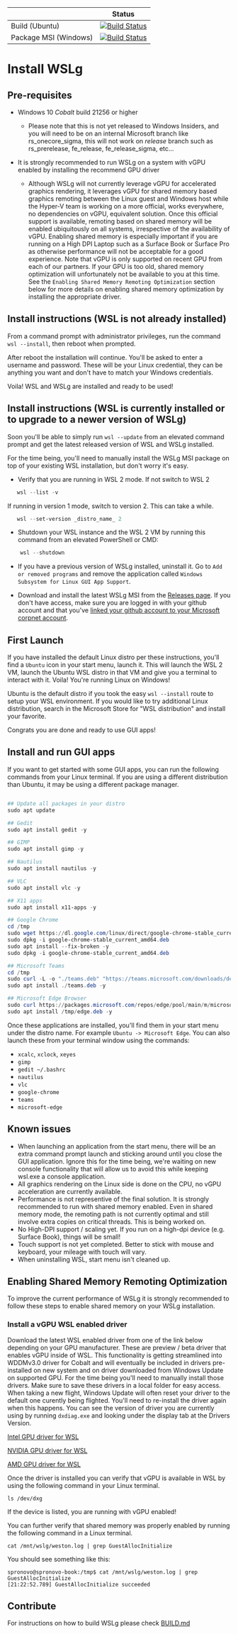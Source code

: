 
|  | Status | 
| :------ | :------: | 
| Build (Ubuntu) | [![Build Status](https://microsoft.visualstudio.com/DxgkLinux/_apis/build/status/wslg?branchName=master&jobName=Build%20(Ubuntu))](https://microsoft.visualstudio.com/DxgkLinux/_build/latest?definitionId=55786&branchName=master) |
| Package MSI (Windows) | [![Build Status](https://microsoft.visualstudio.com/DxgkLinux/_apis/build/status/wslg?branchName=master&jobName=Package%20(Windows))](https://microsoft.visualstudio.com/DxgkLinux/_build/latest?definitionId=55786&branchName=master) |

# Install WSLg

## Pre-requisites

- Windows 10 *Cobalt* build 21256 or higher
   - Please note that this is not yet released to Windows Insiders, and you will need to be on an internal Microsoft branch like rs_onecore_sigma, this will not work on *release* branch such as rs_prerelease, fe_release, fe_release_sigma, etc...

- It is strongly recommended to run WSLg on a system with vGPU enabled by installing the recommend GPU driver
   -  Although WSLg will not currently leverage vGPU for accelerated graphics rendering, it leverages vGPU for shared memory based graphics remoting between the Linux guest and Windows host while the Hyper-V team is working on a more official, works everywhere, no dependencies on vGPU, equivalent solution. Once this official support is available, remoting based on shared memory will be enabled ubiquitously on all systems, irrespective of the availability of vGPU. Enabling shared memory is especially important if you are running on a High DPI Laptop such as a Surface Book or Surface Pro as otherwise performance will not be acceptable for a good experience. Note that vGPU is only supported on recent GPU from each of our partners. If your GPU is too old, shared memory optimization will unfortunately not be available to you at this time. See the `Enabling Shared Memory Remoting Optimization` section below for more details on enabling shared memory optimization by installing the appropriate driver.

## Install instructions (WSL is not already installed)

From a command prompt with administrator privileges, run the command `wsl --install`, then reboot when prompted.

After reboot the installation will continue. You'll be asked to enter a username and password. These will be your Linux credential, they can be anything you want and don't have to match your Windows credentials.

Voila! WSL and WSLg are installed and ready to be used!

## Install instructions (WSL is currently installed or to upgrade to a newer version of WSLg)

Soon you'll be able to simply run `wsl --update` from an elevated command prompt and get the latest released version of WSL and WSLg installed.

For the time being, you'll need to manually install the WSLg MSI package on top of your existing WSL installation, but don't worry it's easy.

* Verify that you are running in WSL 2 mode. If not switch to WSL 2

```powershell
   wsl --list -v
```
If running in version 1 mode, switch to version 2. This can take a while.

```powershell
   wsl --set-version _distro_name_ 2
```

* Shutdown your WSL instance and the WSL 2 VM by running this command from an elevated PowerShell or CMD:

```powershell
    wsl --shutdown
```

* If you have a previous version of WSLg installed, uninstall it. Go to `Add or removed programs` and remove the application called `Windows Subsystem for Linux GUI App Support`.


* Download and install the latest WSLg MSI from the [Releases page](https://github.com/microsoft/wslg/releases). If you don't have access, make sure you are logged in with your github account and that you've [linked your github account to your Microsoft corpnet account](https://docs.opensource.microsoft.com/tools/github/accounts/linking.html). 

## First Launch

If you have installed the default Linux distro per these instructions, you'll find a `Ubuntu` icon in your start menu, launch it. This will launch the WSL 2 VM, launch the Ubuntu WSL distro in that VM and give you a terminal to interact with it. Voila! You're running Linux on Windows! 

Ubuntu is the default distro if you took the easy `wsl --install` route to setup your WSL environment. If you would like to try additional Linux distribution, search in the Microsoft Store for "WSL distribution" and install your favorite.

Congrats you are done and ready to use GUI apps! 

## Install and run GUI apps

If you want to get started with some GUI apps, you can run the following commands from your Linux terminal. If you are using a different distribution than Ubuntu, it may be using a different package manager. 

```powershell

## Update all packages in your distro
sudo apt update

## Gedit
sudo apt install gedit -y

## GIMP
sudo apt install gimp -y

## Nautilus
sudo apt install nautilus -y

## VLC
sudo apt install vlc -y

## X11 apps
sudo apt install x11-apps -y

## Google Chrome
cd /tmp
sudo wget https://dl.google.com/linux/direct/google-chrome-stable_current_amd64.deb
sudo dpkg -i google-chrome-stable_current_amd64.deb 
sudo apt install --fix-broken -y
sudo dpkg -i google-chrome-stable_current_amd64.deb

## Microsoft Teams
cd /tmp
sudo curl -L -o "./teams.deb" "https://teams.microsoft.com/downloads/desktopurl?env=production&plat=linux&arch=x64&download=true&linuxArchiveType=deb"
sudo apt install ./teams.deb -y

## Microsoft Edge Browser
sudo curl https://packages.microsoft.com/repos/edge/pool/main/m/microsoft-edge-dev/microsoft-edge-dev_88.0.673.0-1_amd64.deb -o /tmp/edge.deb
sudo apt install /tmp/edge.deb -y
```

Once these applications are installed, you'll find them in your start menu under the distro name. For example `Ubuntu -> Microsoft Edge`. You can also launch these from your terminal window using the commands:

* `xcalc`, `xclock`, `xeyes` 
* `gimp`
* `gedit ~/.bashrc` 
* `nautilus`
* `vlc`
* `google-chrome`
* `teams`
* `microsoft-edge`

## Known issues

* When launching an application from the start menu, there will be an extra command prompt launch and sticking around until you close the GUI application. Ignore this for the time being, we're waiting on new console functionality that will allow us to avoid this while keeping wsl.exe a console application.
* All graphics rendering on the Linux side is done on the CPU, no vGPU acceleration are currently available.
* Performance is not representive of the final solution. It is strongly recommended to run with shared memory enabled. Even in shared memory mode, the remoting path is not currently optimal and still involve extra copies on critical threads. This is being worked on.
* No High-DPI support / scaling yet. If you run on a high-dpi device (e.g. Surface Book), things will be small!
* Touch support is not yet completed. Better to stick with mouse and keyboard, your mileage with touch will vary.
* When uninstalling WSL, start menu isn't cleaned up.

## Enabling Shared Memory Remoting Optimization

To improve the current performance of WSLg it is strongly recommended to follow these steps to enable shared memory on your WSLg installation.

### Install a vGPU WSL enabled driver

Download the latest WSL enabled driver from one of the link below depending on your GPU manufacturer. These are preview / beta driver that enables vGPU inside of WSL. This functionality is getting streamlined into WDDMv3.0 driver for Cobalt and will eventually be included in drivers pre-installed on new system and on driver downloaded from Windows Update on supported GPU. For the time being you'll need to manually install those drivers. Make sure to save these drivers in a local folder for easy access. When taking a new flight, Windows Update will often reset your driver to the default one curently being flighted. You'll need to re-install the driver again when this happens. You can see the version of driver you are currently using by running `dxdiag.exe` and looking under the display tab at the Drivers Version.

[Intel GPU driver for WSL](https://downloadcenter.intel.com/download/29526)

[NVIDIA GPU driver for WSL](https://developer.nvidia.com/cuda/wsl)

[AMD GPU driver for WSL](https://community.amd.com/community/radeon-pro-graphics/blog/2020/06/17/announcing-amd-support-for-gpu-accelerated-machine-learning-training-on-windows-10)

Once the driver is installed you can verify that vGPU is available in WSL by using the following command in your Linux terminal.

```
ls /dev/dxg
```
If the device is listed, you are running with vGPU enabled! 

You can further verify that shared memory was properly enabled by running the following command in a Linux terminal.

```
cat /mnt/wslg/weston.log | grep GuestAllocInitialize
```

You should see something like this:

```
spronovo@spronovo-book:/tmp$ cat /mnt/wslg/weston.log | grep GuestAllocInitialize
[21:22:52.789] GuestAllocInitialize succeeded
```

## Contribute

For instructions on how to build WSLg please check [BUILD.md](./config/BUILD.md)
